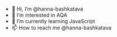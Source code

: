 - 👋 Hi, I’m @hanna-bashkatava
- 👀 I’m interested in AQA
- 🌱 I’m currently learning JavaScript
- 📫 How to reach me @hanna-bashkatava

<!---
hanna-bashkatava/hanna-bashkatava is a ✨ special ✨ repository because its `README.md` (this file) appears on your GitHub profile.
You can click the Preview link to take a look at your changes.
--->
